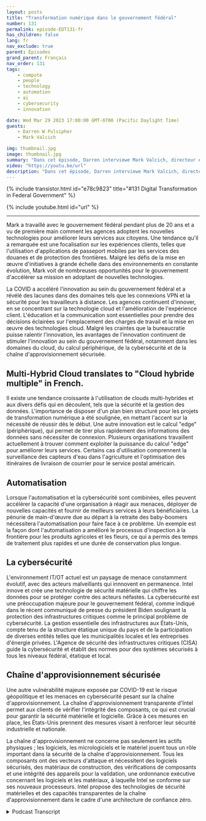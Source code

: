 ```yaml
---
layout: posts
title: "Transformation numérique dans le gouvernement fédéral"
number: 131
permalink: episode-EDT131-fr
has_children: false
lang: fr
nav_exclude: true
parent: Épisodes
grand_parent: Français
nav_order: 131
tags:
    - compute
    - people
    - technology
    - automation
    - ai
    - cybersecurity
    - innovation

date: Wed Mar 29 2023 17:00:00 GMT-0700 (Pacific Daylight Time)
guests:
    - Darren W Pulsipher
    - Mark Valcich

img: thumbnail.jpg
image: thumbnail.jpg
summary: "Dans cet épisode, Darren interviewe Mark Valcich, directeur et GM du secteur public civil fédéral chez Intel. Les années d'expérience de Mark se manifestent alors qu'il décrit les tendances actuelles de la transformation numérique dans le gouvernement civil fédéral."
video: "https://youtu.be/url"
description: "Dans cet épisode, Darren interviewe Mark Valcich, directeur et GM du secteur public civil fédéral chez Intel. Les années d'expérience de Mark se manifestent alors qu'il décrit les tendances actuelles de la transformation numérique dans le gouvernement civil fédéral."
---
```


<div>
{% include transistor.html id="e78c9823" title="#131 Digital Transformation in Federal Government" %}

{% include youtube.html id="url" %}
</div>

---

Mark a travaillé avec le gouvernement fédéral pendant plus de 20 ans et a vu de première main comment les agences adoptent les nouvelles technologies pour améliorer leurs services aux citoyens. Une tendance qu'il a remarquée est une focalisation sur les expériences clients, telles que l'utilisation d'applications de passeport mobiles par les services des douanes et de protection des frontières. Malgré les défis de la mise en œuvre d'initiatives à grande échelle dans des environnements en constante évolution, Mark voit de nombreuses opportunités pour le gouvernement d'accélérer sa mission en adoptant de nouvelles technologies.

La COVID a accéléré l'innovation au sein du gouvernement fédéral et a révélé des lacunes dans des domaines tels que les connexions VPN et la sécurité pour les travailleurs à distance. Les agences continuent d'innover, en se concentrant sur la technologie cloud et l'amélioration de l'expérience client. L'éducation et la communication sont essentielles pour prendre des décisions éclairées sur l'emplacement des charges de travail et la mise en œuvre des technologies cloud. Malgré les craintes que la bureaucratie puisse ralentir l'innovation, les avantages de l'innovation continuent de stimuler l'innovation au sein du gouvernement fédéral, notamment dans les domaines du cloud, du calcul périphérique, de la cybersécurité et de la chaîne d'approvisionnement sécurisée.

## Multi-Hybrid Cloud translates to "Cloud hybride multiple" in French.

Il existe une tendance croissante à l'utilisation de clouds multi-hybrides et aux divers défis qui en découlent, tels que la sécurité et la gestion des données. L'importance de disposer d'un plan bien structuré pour les projets de transformation numérique a été soulignée, en mettant l'accent sur la nécessité de réussir dès le début. Une autre innovation est le calcul "edge" (périphérique), qui permet de tirer plus rapidement des informations des données sans nécessiter de connexion. Plusieurs organisations travaillent actuellement à trouver comment exploiter la puissance du calcul "edge" pour améliorer leurs services. Certains cas d'utilisation comprennent la surveillance des capteurs d'eau dans l'agriculture et l'optimisation des itinéraires de livraison de courrier pour le service postal américain.

## Automatisation

Lorsque l'automatisation et la cybersécurité sont combinées, elles peuvent accélérer la capacité d'une organisation à réagir aux menaces, déployer de nouvelles capacités et fournir de meilleurs services à leurs bénéficiaires. La pénurie de main-d'œuvre due au départ à la retraite des baby-boomers nécessitera l'automatisation pour faire face à ce problème. Un exemple est la façon dont l'automatisation a amélioré le processus d'inspection à la frontière pour les produits agricoles et les fleurs, ce qui a permis des temps de traitement plus rapides et une durée de conservation plus longue.

## La cybersécurité

L'environnement IT/OT actuel est un paysage de menace constamment évolutif, avec des acteurs malveillants qui innnovent en permanence. Intel innove et crée une technologie de sécurité matérielle qui chiffre les données pour se protéger contre des acteurs néfastes. La cybersécurité est une préoccupation majeure pour le gouvernement fédéral, comme indiqué dans le récent communiqué de presse du président Biden soulignant la protection des infrastructures critiques comme le principal problème de cybersécurité. La gestion essentielle des infrastructures aux États-Unis, compte tenu de la structure étatique unique du pays et de la participation de diverses entités telles que les municipalités locales et les entreprises d'énergie privées. L'Agence de sécurité des infrastructures critiques (CISA) guide la cybersécurité et établit des normes pour des systèmes sécurisés à tous les niveaux fédéral, étatique et local.

## Chaîne d'approvisionnement sécurisée

Une autre vulnérabilité majeure exposée par COVID-19 est le risque géopolitique et les menaces en cybersécurité pesant sur la chaîne d'approvisionnement. La chaîne d'approvisionnement transparente d'Intel permet aux clients de vérifier l'intégrité des composants, ce qui est crucial pour garantir la sécurité matérielle et logicielle. Grâce à ces mesures en place, les États-Unis prennent des mesures visant à renforcer leur sécurité industrielle et nationale.

La chaîne d'approvisionnement ne concerne pas seulement les actifs physiques ; les logiciels, les micrologiciels et le matériel jouent tous un rôle important dans la sécurité de la chaîne d'approvisionnement. Tous les composants ont des vecteurs d'attaque et nécessitent des logiciels sécurisés, des matériaux de construction, des vérifications de composants et une intégrité des appareils pour la validation, une ordonnance exécutive concernant les logiciels et les matériaux, à laquelle Intel se conforme sur ses nouveaux processeurs. Intel propose des technologies de sécurité matérielles et des capacités transparentes de la chaîne d'approvisionnement dans le cadre d'une architecture de confiance zéro.



<details>
<summary> Podcast Transcript </summary>

<p></p>

</details>
